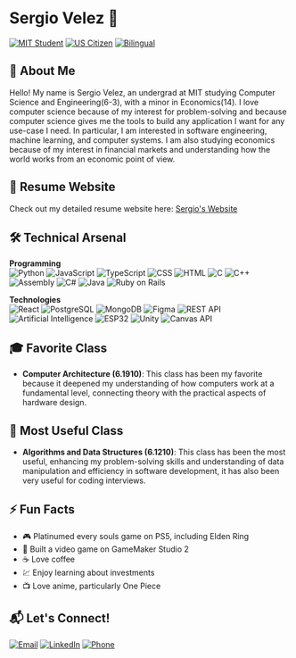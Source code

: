 # Sergio Velez 🚀

[![MIT Student](https://img.shields.io/badge/MIT-CS%20&%20Engineering-blue?logo=mit)](https://web.mit.edu)
[![US Citizen](https://img.shields.io/badge/US-Citizen-%230288D1)](https://github.com/svelez1129)
[![Bilingual](https://img.shields.io/badge/English%20%26%20Spanish-Native-%23FFD700)](https://github.com/svelez1129)


## 👋 About Me
Hello! My name is Sergio Velez, an undergrad at MIT studying Computer Science and Engineering(6-3), with a minor in Economics(14). I love
computer science because of my interest for problem-solving and because computer science gives me the tools to build any application I want
for any use-case I need. In particular, I am interested in software engineering, machine learning, and computer systems. I am also studying
economics because of my interest in financial markets and understanding how the world works from an economic point of view.

## 📄 Resume Website  
Check out my detailed resume website here: [Sergio's Website](https://svelez1129.github.io/sergio-resume/)

## 🛠️ Technical Arsenal

**Programming**  
![Python](https://img.shields.io/badge/Python-3776AB?logo=python&logoColor=white)
![JavaScript](https://img.shields.io/badge/JavaScript-F7DF1E?logo=javascript&logoColor=black)
![TypeScript](https://img.shields.io/badge/TypeScript-3178C6?logo=typescript&logoColor=white)
![CSS](https://img.shields.io/badge/CSS-1572B6?logo=css3&logoColor=white)
![HTML](https://img.shields.io/badge/HTML-E34F26?logo=html5&logoColor=white)
![C](https://img.shields.io/badge/C-A8B9CC?logo=c&logoColor=black)
![C++](https://img.shields.io/badge/C++-00599C?logo=c%2B%2B&logoColor=white)
![Assembly](https://img.shields.io/badge/Assembly-007ACC?logo=assemblyscript&logoColor=white)
![C#](https://img.shields.io/badge/C%23-239120?logo=c-sharp&logoColor=white)
![Java](https://img.shields.io/badge/Java-007396?logo=java&logoColor=white)
![Ruby on Rails](https://img.shields.io/badge/Ruby_on_Rails-CC0000?logo=ruby-on-rails&logoColor=white)

**Technologies**  
![React](https://img.shields.io/badge/React-61DAFB?logo=react&logoColor=black)
![PostgreSQL](https://img.shields.io/badge/PostgreSQL-4169E1?logo=postgresql&logoColor=white)
![MongoDB](https://img.shields.io/badge/MongoDB-47A248?logo=mongodb&logoColor=white)
![Figma](https://img.shields.io/badge/Figma-F24E1E?logo=figma&logoColor=white)
![REST API](https://img.shields.io/badge/REST_API-02569B?logo=rest&logoColor=white)
![Artificial Intelligence](https://img.shields.io/badge/AI-1572B6?logo=ai&logoColor=white)
![ESP32](https://img.shields.io/badge/ESP32-E7352C?logo=espressif&logoColor=white)
![Unity](https://img.shields.io/badge/Unity-000000?logo=unity&logoColor=white)
![Canvas API](https://img.shields.io/badge/Canvas_API-1572B6?logo=canvas&logoColor=white)


## 🎓 Favorite Class  
- **Computer Architecture (6.1910)**: This class has been my favorite because it deepened my understanding of how computers work at a fundamental level, connecting theory with the practical aspects of hardware design.

## 🧠 Most Useful Class  
- **Algorithms and Data Structures (6.1210)**: This class has been the most useful, enhancing my problem-solving skills and understanding of data manipulation and efficiency in software development, it has also been very useful for coding interviews.

## ⚡ Fun Facts

- 🎮 Platinumed every souls game on PS5, including Elden Ring
- 🧩 Built a video game on GameMaker Studio 2
- ☕ Love coffee
- 💹 Enjoy learning about investments
- 📺 Love anime, particularly One Piece

## 📬 Let's Connect!
[![Email](https://img.shields.io/badge/Email-svelez11@mit.edu-%23EA4335?logo=gmail)](mailto:svelez11@mit.edu)
[![LinkedIn](https://img.shields.io/badge/LinkedIn-Sergio_Velez-%230A66C2?logo=linkedin)](https://linkedin.com/in/svelez11/)
[![Phone](https://img.shields.io/badge/Phone-787.236.0985-%2325D366?logo=whatsapp)](tel:787-236-0985)
